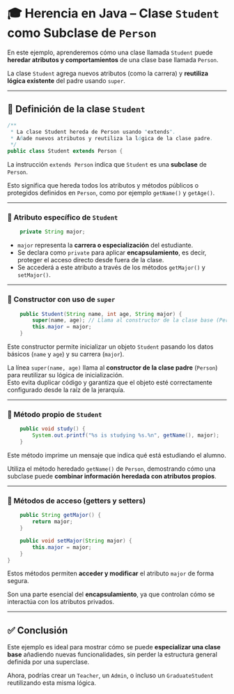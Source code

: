# 🎓 Herencia en Java – Clase `Student` como Subclase de `Person`

En este ejemplo, aprenderemos cómo una clase llamada `Student` puede **heredar atributos y comportamientos** de una clase base llamada `Person`.

La clase `Student` agrega nuevos atributos (como la carrera) y **reutiliza lógica existente** del padre usando `super`.

---

## 🔹 Definición de la clase `Student`

```java
/**
 * La clase Student hereda de Person usando "extends".
 * Añade nuevos atributos y reutiliza la lógica de la clase padre.
 */
public class Student extends Person {
```

La instrucción `extends Person` indica que `Student` es una **subclase** de `Person`.

Esto significa que hereda todos los atributos y métodos públicos o protegidos definidos en `Person`, como por ejemplo `getName()` y `getAge()`.

---

### 🔸 Atributo específico de `Student`

```java
    private String major;
```

- `major` representa la **carrera o especialización** del estudiante.
- Se declara como `private` para aplicar **encapsulamiento**, es decir, proteger el acceso directo desde fuera de la clase.
- Se accederá a este atributo a través de los métodos `getMajor()` y `setMajor()`.

---

### 🔸 Constructor con uso de `super`

```java
    public Student(String name, int age, String major) {
        super(name, age); // Llama al constructor de la clase base (Person)
        this.major = major;
    }
```

Este constructor permite inicializar un objeto `Student` pasando los datos básicos (`name` y `age`) y su carrera (`major`).

La línea `super(name, age)` llama al **constructor de la clase padre** (`Person`) para reutilizar su lógica de inicialización.  
Esto evita duplicar código y garantiza que el objeto esté correctamente configurado desde la raíz de la jerarquía.

---

### 🔸 Método propio de `Student`

```java
    public void study() {
        System.out.printf("%s is studying %s.%n", getName(), major);
    }
```

Este método imprime un mensaje que indica qué está estudiando el alumno.

Utiliza el método heredado `getName()` de `Person`, demostrando cómo una subclase puede **combinar información heredada con atributos propios**.

---

### 🔸 Métodos de acceso (getters y setters)

```java
    public String getMajor() {
        return major;
    }

    public void setMajor(String major) {
        this.major = major;
    }
}
```

Estos métodos permiten **acceder y modificar** el atributo `major` de forma segura.

Son una parte esencial del **encapsulamiento**, ya que controlan cómo se interactúa con los atributos privados.

---

## ✅ Conclusión

Este ejemplo es ideal para mostrar cómo se puede **especializar una clase base** añadiendo nuevas funcionalidades, sin perder la estructura general definida por una superclase.

Ahora, podrías crear un `Teacher`, un `Admin`, o incluso un `GraduateStudent` reutilizando esta misma lógica.
